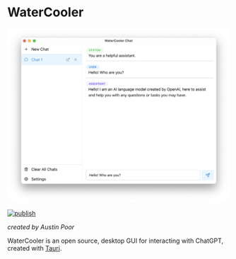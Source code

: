 # WaterCooler

![A screenshot of the WaterCooler app](./etc/screenshot.png)

[![publish](https://github.com/a-poor/watercooler/actions/workflows/publish.yml/badge.svg)](https://github.com/a-poor/watercooler/actions/workflows/publish.yml)

_created by Austin Poor_

WaterCooler is an open source, desktop GUI for interacting with ChatGPT, created with [Tauri](https://tauri.app).

